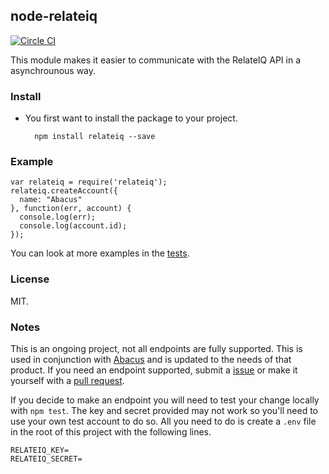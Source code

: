 ## node-relateiq

[![Circle CI](https://circleci.com/gh/sjlu/node-relateiq/tree/master.svg?style=svg)](https://circleci.com/gh/sjlu/node-relateiq/tree/master)

This module makes it easier to communicate with the RelateIQ API in a asynchrounous way.

### Install

* You first want to install the package to your project.

        npm install relateiq --save

### Example

    var relateiq = require('relateiq');
    relateiq.createAccount({
      name: "Abacus"
    }, function(err, account) {
      console.log(err);
      console.log(account.id);
    });

You can look at more examples in the [tests](test/test.js).

### License

MIT.

### Notes

This is an ongoing project, not all endpoints are fully supported. This is used in conjunction with [Abacus](https://www.abacus.com/) and is updated to the needs of that product. If you need an endpoint supported, submit a [issue](https://github.com/sjlu/node-relateiq/issues) or make it yourself with a [pull request](https://github.com/sjlu/node-relateiq/pulls).

If you decide to make an endpoint you will need to test your change locally with `npm test`. The key and secret provided may not work so you'll need to use your own test account to do so. All you need to do is create a `.env` file in the root of this project with the following lines.

```
RELATEIQ_KEY=
RELATEIQ_SECRET=
```